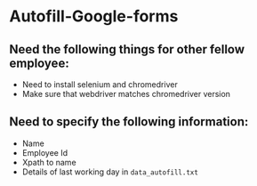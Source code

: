 # Autofill-Google-forms

## Need the following things for other fellow employee:
  - Need to install selenium and chromedriver
  - Make sure that webdriver matches chromedriver version
## Need to specify the following information:
  - Name
  - Employee Id
  - Xpath to name
  - Details of last working day in `data_autofill.txt`
